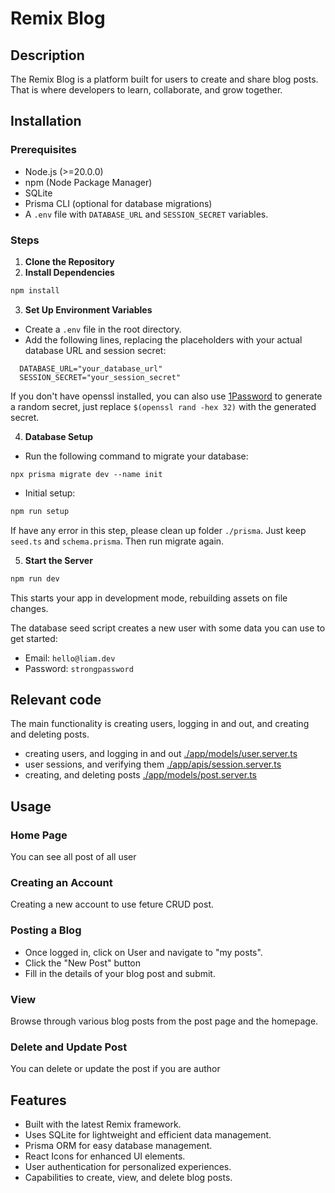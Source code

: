 # Remix Blog

## Description

The Remix Blog is a platform built for users to create and share blog posts. That is where developers to learn, collaborate, and grow together.

## Installation

### Prerequisites

- Node.js (>=20.0.0)
- npm (Node Package Manager)
- SQLite
- Prisma CLI (optional for database migrations)
- A `.env` file with `DATABASE_URL` and `SESSION_SECRET` variables.

### Steps

1. **Clone the Repository**
2. **Install Dependencies**

```sh
npm install
```

3. **Set Up Environment Variables**

- Create a `.env` file in the root directory.
- Add the following lines, replacing the placeholders with your actual database URL and session secret:

```
  DATABASE_URL="your_database_url"
  SESSION_SECRET="your_session_secret"
```

If you don't have openssl installed, you can also use [1Password](https://1password.com/password-generator) to generate a random secret, just replace `$(openssl rand -hex 32)` with the generated secret.

4. **Database Setup**

- Run the following command to migrate your database:

```
npx prisma migrate dev --name init
```
  
- Initial setup:

```sh
npm run setup
```

If have any error in this step, please clean up folder `./prisma`. Just keep `seed.ts` and `schema.prisma`. Then run migrate again.

5. **Start the Server**

```sh
npm run dev
```

This starts your app in development mode, rebuilding assets on file changes.

The database seed script creates a new user with some data you can use to get started:

- Email: `hello@liam.dev`
- Password: `strongpassword`

## Relevant code

The main functionality is creating users, logging in and out, and creating and deleting posts.

- creating users, and logging in and out [./app/models/user.server.ts](./app/models/user.server.ts)
- user sessions, and verifying them [./app/apis/session.server.ts](./app/session.server.ts)
- creating, and deleting posts [./app/models/post.server.ts](./app/models/post.server.ts)

## Usage

### Home Page

You can see all post of all user

### Creating an Account

Creating a new account to use feture CRUD post.

### Posting a Blog

- Once logged in, click on User and navigate to "my posts".
- Click the "New Post" button
- Fill in the details of your blog post and submit.

### View

Browse through various blog posts from the post page and the homepage.

### Delete and Update Post

You can delete or update the post if you are author

## Features

- Built with the latest Remix framework.
- Uses SQLite for lightweight and efficient data management.
- Prisma ORM for easy database management.
- React Icons for enhanced UI elements.
- User authentication for personalized experiences.
- Capabilities to create, view, and delete blog posts.
